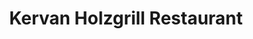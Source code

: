 ---
title: "Kervan Holzgrill Restaurant"
url: /ebersbach-an-der-fils/kervan-holzgrill-restaurant/
---